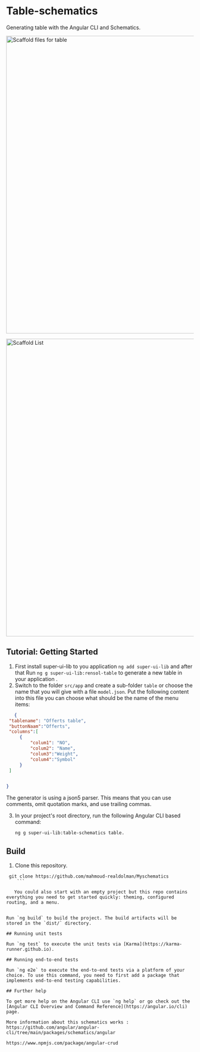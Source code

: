 # Table-schematics

Generating table with the Angular CLI and Schematics.
<div>
<p><img src="https://imgur.com/a/nJreDTV.png" alt="Scaffold files for table" width="800"></p>
<p><img src="https://imgur.com/ZChl72a.png" alt="Scaffold List" width="800"></p>
</div>



## Tutorial: Getting Started

 1. First install super-ui-lib to you application `ng add super-ui-lib` and after that
Run `ng g super-ui-lib:rensol-table` to generate a new table  in your application .
2. Switch to the folder `src/app` and create a sub-folder `table` or choose the name that you will give with a file `model.json`. Put the following content into this file you can choose what should be the name of the  menu items:

 ```json
    {
  "tablename": "Offerts table",
  "buttonNaam":"Offerts",
  "columns":[
      {
          "colum1": "NO",
          "colum2": "Name",
          "colum3":"Weight",
          "colum4":"Symbol"
      }
  ]


}

```
The generator is using a json5 parser. This means that you can use comments, omit quotation marks, and use trailing commas. 

3. In your project's root directory, run the following Angular CLI based command:

    ```
    ng g super-ui-lib:table-schematics table.
    ```

## Build

1. Clone this repository.

```
 git clone https://github.com/mahmoud-realdolman/Myschematics
    ```

   You could also start with an empty project but this repo contains everything you need to get started quickly: theming, configured routing, and a menu.


Run `ng build` to build the project. The build artifacts will be stored in the `dist/` directory.

## Running unit tests

Run `ng test` to execute the unit tests via [Karma](https://karma-runner.github.io).

## Running end-to-end tests

Run `ng e2e` to execute the end-to-end tests via a platform of your choice. To use this command, you need to first add a package that implements end-to-end testing capabilities.

## Further help

To get more help on the Angular CLI use `ng help` or go check out the [Angular CLI Overview and Command Reference](https://angular.io/cli) page.

More information about this schematics works : https://github.com/angular/angular-cli/tree/main/packages/schematics/angular

https://www.npmjs.com/package/angular-crud
